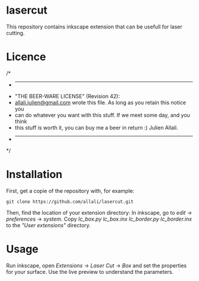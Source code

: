 # lasercut

This repository contains inkscape extension that can be usefull for laser cutting.

# Licence

/*
 * ----------------------------------------------------------------------------
 * "THE BEER-WARE LICENSE" (Revision 42):
 * <allali.julien@gmail.com> wrote this file. As long as you retain this notice you
 * can do whatever you want with this stuff. If we meet some day, and you think
 * this stuff is worth it, you can buy me a beer in return :) Julien Allali.
 * ----------------------------------------------------------------------------
 */

# Installation

First, get a copie of the repository with, for example:

```
git clone https://github.com/allali/lasercut.git
```

Then, find the location of your extension directory: In inkscape, go to *edit* -> *preferences* -> *system*. Copy *lc_box.py* *lc_box.inx* *lc_border.py* *lc_border.inx* to the *"User extensions"* directory.

# Usage

Run inkscape, open *Extensions* -> *Laser Cut* -> *Box* and set the properties for your surface. Use the live preview to understand the parameters. 